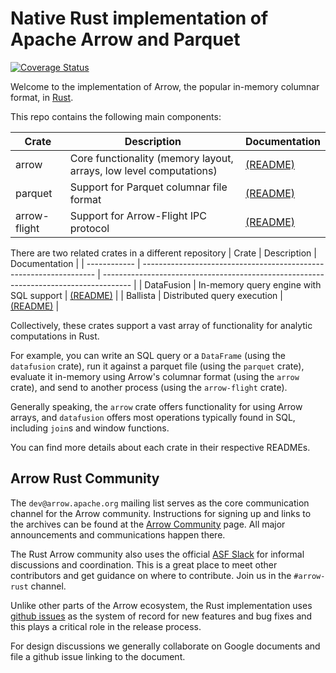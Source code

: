 <!---
  Licensed to the Apache Software Foundation (ASF) under one
  or more contributor license agreements.  See the NOTICE file
  distributed with this work for additional information
  regarding copyright ownership.  The ASF licenses this file
  to you under the Apache License, Version 2.0 (the
  "License"); you may not use this file except in compliance
  with the License.  You may obtain a copy of the License at

    http://www.apache.org/licenses/LICENSE-2.0

  Unless required by applicable law or agreed to in writing,
  software distributed under the License is distributed on an
  "AS IS" BASIS, WITHOUT WARRANTIES OR CONDITIONS OF ANY
  KIND, either express or implied.  See the License for the
  specific language governing permissions and limitations
  under the License.
-->

# Native Rust implementation of Apache Arrow and Parquet

[![Coverage Status](https://codecov.io/gh/apache/arrow-rs/rust/branch/master/graph/badge.svg)](https://codecov.io/gh/apache/arrow-rs?branch=master)

Welcome to the implementation of Arrow, the popular in-memory columnar format, in [Rust](https://www.rust-lang.org/).

This repo contains the following main components:

| Crate        | Description                                                        | Documentation                      |
| ------------ | ------------------------------------------------------------------ | ---------------------------------- |
| arrow        | Core functionality (memory layout, arrays, low level computations) | [(README)](arrow/README.md)        |
| parquet      | Support for Parquet columnar file format                           | [(README)](parquet/README.md)      |
| arrow-flight | Support for Arrow-Flight IPC protocol                              | [(README)](arrow-flight/README.md) |

There are two related crates in a different repository
| Crate | Description | Documentation |
| ------------ | ------------------------------------------------------------------ | ------------------------------------------------------------------------------------- |
| DataFusion | In-memory query engine with SQL support | [(README)](https://github.com/apache/arrow-datafusion/blob/master/README.md) |
| Ballista | Distributed query execution | [(README)](https://github.com/apache/arrow-datafusion/blob/master/ballista/README.md) |

Collectively, these crates support a vast array of functionality for analytic computations in Rust.

For example, you can write an SQL query or a `DataFrame` (using the `datafusion` crate), run it against a parquet file (using the `parquet` crate), evaluate it in-memory using Arrow's columnar format (using the `arrow` crate), and send to another process (using the `arrow-flight` crate).

Generally speaking, the `arrow` crate offers functionality for using Arrow arrays, and `datafusion` offers most operations typically found in SQL, including `join`s and window functions.

You can find more details about each crate in their respective READMEs.

## Arrow Rust Community

The `dev@arrow.apache.org` mailing list serves as the core communication channel for the Arrow community. Instructions for signing up and links to the archives can be found at the [Arrow Community](https://arrow.apache.org/community/) page. All major announcements and communications happen there.

The Rust Arrow community also uses the official [ASF Slack](https://s.apache.org/slack-invite) for informal discussions and coordination. This is
a great place to meet other contributors and get guidance on where to contribute. Join us in the `#arrow-rust` channel.

Unlike other parts of the Arrow ecosystem, the Rust implementation uses [github issues](https://github.com/apache/arrow-rs/issues) as the system of record for new features
and bug fixes and this plays a critical role in the release process.

For design discussions we generally collaborate on Google documents and file a github issue linking to the document.
